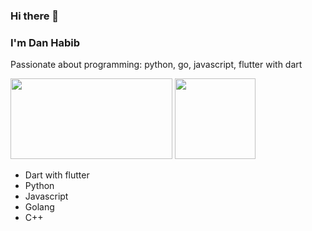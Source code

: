 ### Hi there 👋 
### I'm Dan Habib


Passionate about programming: python, go, javascript, flutter with dart

<img src="https://flutter.dev/assets/images/docs/catalog-widget-placeholder.pngg" height="129" width="259">
<img src="https://www.pythontutorial.net/wp-content/uploads/2020/10/python-tutorial-150x150.png" height="129" width="129">

- Dart with flutter
- Python
- Javascript
- Golang
- C++


